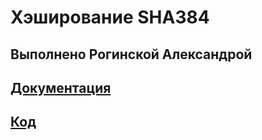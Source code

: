 # Хэширование SHA384

## Выполнено Рогинской Александрой 

## [Документация](https://github.com/cyber-shrimp/TaMP/tree/c463e014581698500a9c4f7d63fc22a3c86a302d/Documentation)
## [Код]()
